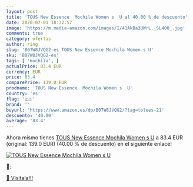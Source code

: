 ```yaml
---
layout: post
title: 'TOUS New Essence  Mochila Women s  U al 40.00 % de descuento'
date: 2020-07-01 18:32:57
image: 'https://m.media-amazon.com/images/I/41AkBa3UWrL._SL400_.jpg'
comments: true
category: ofertas
author: ring
slug: 'B07W8JVQG2-es TOUS New Essence Mochila Women s U'
sku: 'B07W8JVQG2-es'
tags: [ 'mochila', ]
actualPrice: 83.4 EUR
currency: EUR
price: 83.4
comparePrice: 139.0 EUR
prodname: 'TOUS New Essence  Mochila Women s  U'
country: 'es'
flag: '🇪🇸'
brand: ''
buyurl: 'https://www.amazon.es/dp/B07W8JVQG2/?tag=tolees-21'
descuento: '40.00'
average: '83.4'
---
```


Ahora mismo tienes [TOUS New Essence  Mochila Women s  U](https://www.amazon.es/dp/B07W8JVQG2/?tag=tolees-21) a 83.4 EUR (original: 139.0 EUR) (40.00 %  de descuento) en el siguiente enlace!

[![TOUS New Essence  Mochila Women s  U](https://m.media-amazon.com/images/I/41AkBa3UWrL._SL400_.jpg)](https://www.amazon.es/dp/B07W8JVQG2/?tag=tolees-21)

🔎:


[🛒 Visítala!!!](https://www.amazon.es/dp/B07W8JVQG2/?tag=tolees-21)

